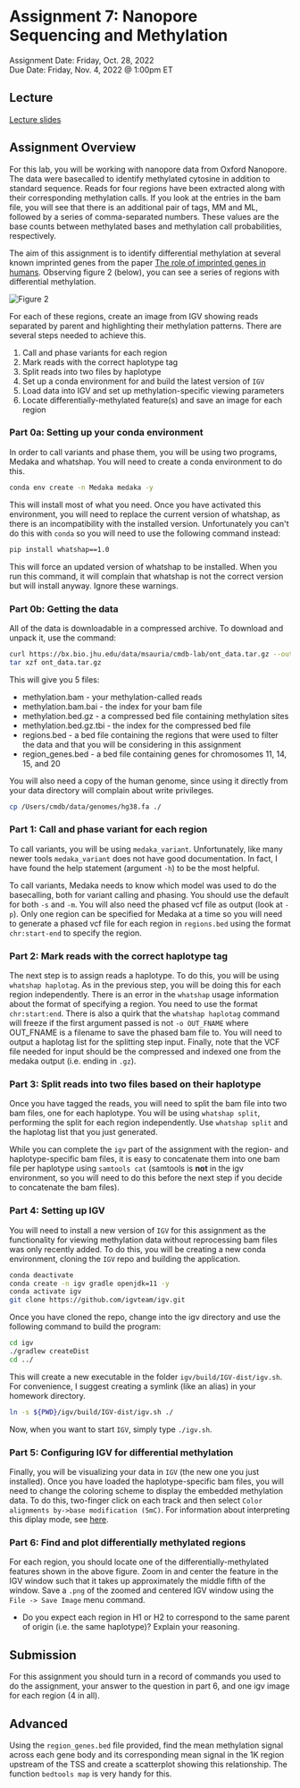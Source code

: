 # Assignment 7: Nanopore Sequencing and Methylation
Assignment Date: Friday, Oct. 28, 2022 <br>
Due Date: Friday, Nov. 4, 2022 @ 1:00pm ET <br>

## Lecture

[Lecture slides](https://github.com/bxlab/cmdb-quantbio/raw/main/assignments/lab/nanopore-seq/slides_asynchronous_or_livecoding_resources/Nanopore.pdf)

## Assignment Overview

For this lab, you will be working with nanopore data from Oxford Nanopore. The data were basecalled to identify methylated cytosine in addition to standard sequence. Reads for four regions have been extracted along with their corresponding methylation calls. If you look at the entries in the bam file, you will see that there is an additional pair of tags, MM and ML, followed by a series of comma-separated numbers. These values are the base counts between methylated bases and methylation call probabilities, respectively.

 The aim of this assignment is to identify differential methylation at several known imprinted genes from the paper [The role of imprinted genes in humans](https://pubmed.ncbi.nlm.nih.gov/22771538/). Observing figure 2 (below), you can see a series of regions with differential methylation.

 ![Figure 2](./fig2.png)

For each of these regions, create an image from IGV showing reads separated by parent and highlighting their methylation patterns. There are several steps needed to achieve this.

1. Call and phase variants for each region
2. Mark reads with the correct haplotype tag
3. Split reads into two files by haplotype
4. Set up a conda environment for and build the latest version of `IGV`
5. Load data into IGV and set up methylation-specific viewing parameters
6. Locate differentially-methylated feature(s) and save an image for each region

### Part 0a: Setting up your conda environment

In order to call variants and phase them, you will be using two programs, Medaka and whatshap. You will need to create a conda environment to do this.

```bash
conda env create -n Medaka medaka -y
```

This will install most of what you need. Once you have activated this environment, you will need to replace the current version of whatshap, as there is an incompatibility with the installed version. Unfortunately you can't do this with `conda` so you will need to use the following command instead:

```bash
pip install whatshap==1.0
```

This will force an updated version of whatshap to be installed. When you run this command, it will complain that whatshap is not the correct version but will install anyway. Ignore these warnings.

### Part 0b: Getting the data

All of the data is downloadable in a compressed archive. To download and unpack it, use the command:

```bash
curl https://bx.bio.jhu.edu/data/msauria/cmdb-lab/ont_data.tar.gz --output ont_data.tar.gz
tar xzf ont_data.tar.gz
```

This will give you 5 files:

- methylation.bam - your methylation-called reads
- methylation.bam.bai - the index for your bam file
- methylation.bed.gz - a compressed bed file containing methylation sites
- methylation.bed.gz.tbi - the index for the compressed bed file
- regions.bed - a bed file containing the regions that were used to filter the data and that you will be considering in this assignment
- region_genes.bed - a bed file containing genes for chromosomes 11, 14, 15, and 20

You will also need a copy of the human genome, since using it directly from your data directory will complain about write privileges.

```bash
cp /Users/cmdb/data/genomes/hg38.fa ./
```

### Part 1: Call and phase variant for each region

To call variants, you will be using `medaka_variant`. Unfortunately, like many newer tools `medaka_variant` does not have good documentation. In fact, I have found the help statement (argument `-h`) to be the most helpful.

To call variants, Medaka needs to know which model was used to do the basecalling, both for variant calling and phasing. You should use the default for both `-s` and `-m`. You will also need the phased vcf file as output (look at `-p`). Only one region can be specified for Medaka at a time so you will need to generate a phased vcf file for each region in `regions.bed` using the format `chr:start-end` to specify the region.

### Part 2: Mark reads with the correct haplotype tag

The next step is to assign reads a haplotype. To do this, you will be using `whatshap haplotag`. As in the previous step, you will be doing this for each region independently. There is an error in the `whatshap` usage information about the format of specifying a region. You need to use the format `chr:start:end`. There is also a quirk that the `whatshap haplotag` command will freeze if the first argument passed is not `-o OUT_FNAME` where OUT_FNAME is a filename to save the phased bam file to. You will need to output a haplotag list for the splitting step input. Finally, note that the VCF file needed for input should be the compressed and indexed one from the medaka output (i.e. ending in `.gz`).

### Part 3: Split reads into two files based on their haplotype

Once you have tagged the reads, you will need to split the bam file into two bam files, one for each haplotype. You will be using `whatshap split`, performing the split for each region independently. Use `whatshap split` and the haplotag list that you just generated.

While you can complete the `igv` part of the assignment with the region- and haplotype-specific bam files, it is easy to concatenate them into one bam file per haplotype using `samtools cat` (samtools is **not** in the igv environment, so you will need to do this before the next step if you decide to concatenate the bam files).

### Part 4: Setting up IGV

You will need to install a new version of `IGV` for this assignment as the functionality for viewing methylation data without reprocessing bam files was only recently added. To do this, you will be creating a new conda environment, cloning the `IGV` repo and building the application.

```bash
conda deactivate
conda create -n igv gradle openjdk=11 -y
conda activate igv
git clone https://github.com/igvteam/igv.git
```

Once you have cloned the repo, change into the igv directory and use the following command to build the program:

```bash
cd igv
./gradlew createDist
cd ../
```

This will create a new executable in the folder `igv/build/IGV-dist/igv.sh`. For convenience, I suggest creating a symlink (like an alias) in your homework directory.

```bash
ln -s ${PWD}/igv/build/IGV-dist/igv.sh ./
```

Now, when you want to start `IGV`, simply type `./igv.sh`.

### Part 5: Configuring IGV for differential methylation

Finally, you will be visualizing your data in `IGV` (the new one you just installed).  Once you have loaded the haplotype-specific bam files, you will need to change the coloring scheme to display the embedded methylation data. To do this, two-finger click on each track and then select `Color alignments by->base modification (5mC)`. For information about interpreting this diplay mode, see [here](https://github.com/igvteam/igv/wiki/5mC-coloring-mode).

### Part 6: Find and plot differentially methylated regions

For each region, you should locate one of the differentially-methylated features shown in the above figure. Zoom in and center the feature in the IGV window such that it takes up approximately the middle fifth of the window. Save a `.png` of the zoomed and centered IGV window using the `File -> Save Image` menu command.

- Do you expect each region in H1 or H2 to correspond to the same parent of origin (i.e. the same haplotype)? Explain your reasoning.

## Submission

For this assignment you should turn in a record of commands you used to do the assignment, your answer to the question in part 6, and one igv image for each region (4 in all).

## Advanced

Using the `region_genes.bed` file provided, find the mean methylation signal across each gene body and its corresponding mean signal in the 1K region upstream of the TSS and create a scatterplot showing this relationship. The function `bedtools map` is very handy for this.
